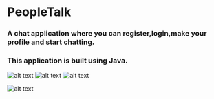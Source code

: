 # PeopleTalk 
### A chat application where you can register,login,make your profile and start chatting.

### This application is built using Java.

![alt text](<https://github.com/ryan3142/PeopleTalk/blob/main/Registration.png>)
![alt text](<https://github.com/ryan3142/PeopleTalk/blob/main/Profile.png>)
![alt text](<https://github.com/ryan3142/PeopleTalk/blob/main/Interface.png>)

![alt text](<https://github.com/ryan3142/PeopleTalk/blob/main/Exception.png>)






